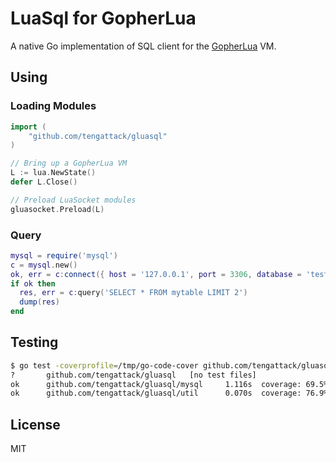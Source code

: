 # LuaSql for GopherLua

A native Go implementation of SQL client for the [GopherLua](https://github.com/yuin/gopher-lua) VM.

## Using

### Loading Modules

```go
import (
	"github.com/tengattack/gluasql"
)

// Bring up a GopherLua VM
L := lua.NewState()
defer L.Close()

// Preload LuaSocket modules
gluasocket.Preload(L)
```

### Query

```lua
mysql = require('mysql')
c = mysql.new()
ok, err = c:connect({ host = '127.0.0.1', port = 3306, database = 'test', user = 'user', password = 'pass' })
if ok then
  res, err = c:query('SELECT * FROM mytable LIMIT 2')
  dump(res)
end
```

## Testing

```bash
$ go test -coverprofile=/tmp/go-code-cover github.com/tengattack/gluasql...
?       github.com/tengattack/gluasql   [no test files]
ok      github.com/tengattack/gluasql/mysql     1.116s  coverage: 69.5% of statements
ok      github.com/tengattack/gluasql/util      0.070s  coverage: 76.9% of statements
```

## License

MIT
